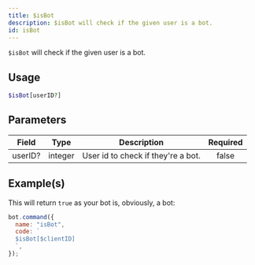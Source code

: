 ```yaml
---
title: $isBot
description: $isBot will check if the given user is a bot.
id: isBot
---
```


`$isBot` will check if the given user is a bot.

## Usage

```php
$isBot[userID?]
```

## Parameters

| Field   | Type    | Description                        | Required |
| ------- | ------- | ---------------------------------- | :------: |
| userID? | integer | User id to check if they're a bot. |  false   |

## Example(s)

This will return `true` as your bot is, obviously, a bot:

```javascript
bot.command({
  name: "isBot",
  code: `
  $isBot[$clientID]
  `,
});
```
